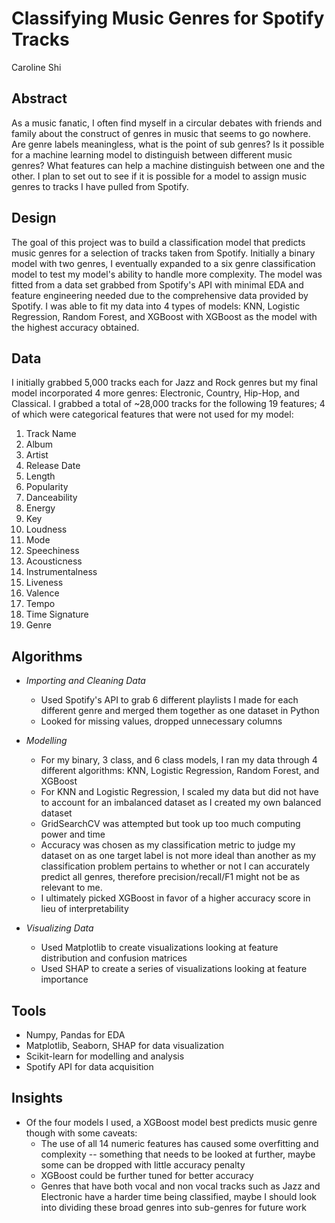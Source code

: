 # Classifying Music Genres for Spotify Tracks
Caroline Shi

## Abstract
As a music fanatic, I often find myself in a circular debates with friends and family about the construct of genres in music that seems to go nowhere. Are genre labels meaningless, what is the point of sub genres? Is it possible for a machine learning model to distinguish between different music genres? What features can help a machine distinguish between one and the other. I plan to set out to see if it is possible for a model to assign music genres to tracks I have pulled from Spotify.

## Design
The goal of this project was to build a classification model that predicts music genres for a selection of tracks taken from Spotify. Initially a binary model with two genres, I eventually expanded to a six genre classification model to test my model's ability to handle more complexity. The model was fitted from a data set grabbed from Spotify's API with minimal EDA and feature engineering needed due to the comprehensive data provided by Spotify. I was able to fit my data into 4 types of models: KNN, Logistic Regression, Random Forest, and XGBoost with XGBoost as the model with the highest accuracy obtained. 

## Data
I initially grabbed 5,000 tracks each for Jazz and Rock genres but my final model incorporated 4 more genres: Electronic, Country, Hip-Hop, and Classical. I grabbed a total of ~28,000 tracks for the following 19 features; 4 of which were categorical features that were not used for my model:

1. Track Name
2. Album
3. Artist
4. Release Date
5. Length
6. Popularity
7. Danceability
8. Energy
9. Key
10. Loudness
11. Mode
12. Speechiness
13. Acousticness
14. Instrumentalness
15. Liveness
16. Valence
17. Tempo
18. Time Signature
19. Genre

## Algorithms
* _Importing and Cleaning Data_
	* Used Spotify's API to grab 6 different playlists I made for each different genre and merged them together as one dataset in Python
	* Looked for missing values, dropped unnecessary columns

* _Modelling_
	* For my binary, 3 class, and 6 class models, I ran my data through 4 different algorithms: KNN, Logistic Regression, Random Forest, and XGBoost
	* For KNN and Logistic Regression, I scaled my data but did not have to account for an imbalanced dataset as I created my own balanced dataset
	* GridSearchCV was attempted but took up too much computing power and time
	* Accuracy was chosen as my classification metric to judge my dataset on as one target label is not more ideal than another as my classification problem pertains to whether or not I can accurately predict all genres, therefore precision/recall/F1 might not be as relevant to me. 
	* I ultimately picked XGBoost in favor of a higher accuracy score in lieu of interpretability 
		
* _Visualizing Data_
	* Used Matplotlib to create visualizations looking at feature distribution and confusion matrices 
	* Used SHAP to create a series of visualizations looking at feature importance

## Tools
* Numpy, Pandas for EDA
* Matplotlib, Seaborn, SHAP for data visualization
* Scikit-learn for modelling and analysis
* Spotify API for data acquisition

## Insights
* Of the four models I used, a XGBoost model best predicts music genre though with some caveats:
	* The use of all 14 numeric features has caused some overfitting and complexity -- something that needs to be looked at further, maybe some can be dropped with little accuracy penalty
	* XGBoost could be further tuned for better accuracy 
	* Genres that have both vocal and non vocal tracks such as Jazz and Electronic have a harder time being classified, maybe I should look into dividing these broad genres into sub-genres for future work

